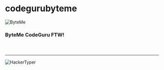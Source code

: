 # codegurubyteme
![ByteMe](https://user-images.githubusercontent.com/60312438/85885047-58e83800-b7ec-11ea-858b-021ee2a639d1.jpg)
### ByteMe CodeGuru FTW! <br><br><br>
--------------------------


![HackerTyper](https://user-images.githubusercontent.com/60312438/85885117-7c12e780-b7ec-11ea-8895-23b428239167.jpg)

